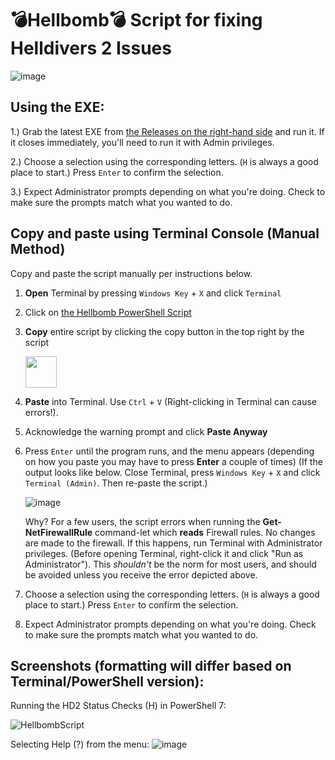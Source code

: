 # 💣Hellbomb💣 Script for fixing Helldivers 2 Issues

![image](https://github.com/helldivers2fixes/HellbombScript/assets/166264070/901687d6-1991-4fe4-8cfc-8d662f11b33e)

## Using the EXE:

1.) Grab the latest EXE from [the Releases on the right-hand side](https://github.com/helldivers2fixes/HellbombScript/releases) and run it. If it closes immediately, you'll need to run it with Admin privileges.

2.) Choose a selection using the corresponding letters. (``H`` is always a good place to start.) Press ``Enter`` to confirm the selection.

3.) Expect Administrator prompts depending on what you're doing. Check to make sure the prompts match what you wanted to do.

## Copy and paste using Terminal Console (Manual Method)
Copy and paste the script manually per instructions below.

 1. **Open** Terminal by pressing `Windows Key` + `X` and click `Terminal`    
 2. Click on [the Hellbomb PowerShell Script](https://github.com/helldivers2fixes/HellbombScript/blob/main/Hellbomb%20Script.ps1)
 3. **Copy** entire script by clicking the copy button in the top right by the script
    
       <img src = "https://github.com/helldivers2fixes/HellbombScript/assets/166264070/5a600b1c-64f6-4956-ba2f-f82c9a317f81" height=50>
       
 4. **Paste** into Terminal. Use ``Ctrl`` + ``V`` (Right-clicking in Terminal can cause errors!).
 5. Acknowledge the warning prompt and click **Paste Anyway**
 6. Press ``Enter`` until the program runs, and the menu appears (depending on how you paste you may have to press **Enter** a couple of times)
    (If the output looks like below. Close Terminal, press `Windows Key` + `X` and click `Terminal (Admin)`. Then re-paste the script.)
    
      ![image](https://github.com/helldivers2fixes/HellbombScript/assets/166264070/734e2757-7a65-4bbf-8d6a-732275cecc51)
    
       Why? For a few users, the script errors when running the **Get-NetFirewallRule** command-let which **reads** Firewall rules. No changes are made to the firewall.
       If this happens, run Terminal with Administrator privileges.
       (Before opening Terminal, right-click it and click "Run as Administrator").
       This _shouldn't_ be the norm for most users, and should be avoided unless you receive the error depicted above.
 8. Choose a selection using the corresponding letters. (``H`` is always a good place to start.) Press ``Enter`` to confirm the selection.
 9. Expect Administrator prompts depending on what you're doing. Check to make sure the prompts match what you wanted to do.

## Screenshots (formatting will differ based on Terminal/PowerShell version):

Running the HD2 Status Checks (H) in PowerShell 7:

![HellbombScript](https://github.com/user-attachments/assets/b7ca4e29-d90d-4f5a-96db-71e92f3d1bb9)





Selecting Help (?) from the menu:
![image](https://github.com/user-attachments/assets/73d16568-8063-4ee3-a6b6-b17facc87041)





